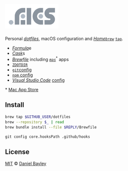 [<img src="logo.svg" width="35%">][.files]
==========================================
Personal _[dotfiles]_, macOS configuration and _[Home`brew`]_ [`tap`].

* [_Formula_]e
* [_Cask_]s
* _[Brewfile]_ including _[`mas`]_<sup>*</sup> apps
* [`ZDOTDIR`]
* [`git`config]
* [`npm` config]
* _[Visual Studio Code]_ [config]

\* [Mac App Store]

Install
-------
~~~ sh
brew tap $GITHUB_USER/dotfiles
brew --repository $_ | read
brew bundle install --file $REPLY/Brewfile
~~~
`git config core.hooksPath .github/hooks`

License
-------
[MIT] © [Daniel Bayley]

[MIT]:                LICENSE.md
[Daniel Bayley]:      https://github.com/danielbayley

[dotfiles]:           https://dotfiles.github.io
[.files]:             https://github.com/stars/danielbayley/lists/files
[`ZDOTDIR`]:          https://github.com/danielbayley/zdotdir#readme
[`git`config]:        https://github.com/danielbayley/gh-git#readme
[`npm` config]:       https://docs.npmjs.com/cli/using-npm/config
[Visual Studio Code]: https://code.visualstudio.com
[config]:             https://github.com/danielbayley/vscode-config#readme

[home`brew`]:         https://brew.sh
[`tap`]:              https://docs.brew.sh/Taps
[_formula_]:          https://docs.brew.sh/Formula-Cookbook
[_cask_]:             https://docs.brew.sh/Cask-Cookbook
[`mas`]:              https://github.com/mas-cli/mas#readme
[Mac App Store]:      https://itunes.apple.com/WebObjects/MZStore.woa/wa/viewGrouping?id=&mt=12&ls=1
[brewfile]:           https://github.com/Homebrew/homebrew-bundle#usage
